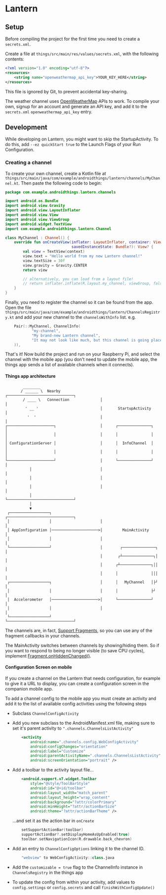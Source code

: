 # Lantern

## Setup

Before compiling the project for the first time you need to create a `secrets.xml`.

Create a file at `things/src/main/res/values/secrets.xml`, with the following contents:

```xml
<?xml version="1.0" encoding="utf-8"?>
<resources>
    <string name="openweathermap_api_key">YOUR_KEY_HERE</string>
</resources>
```

This file is ignored by Git, to prevent accidental key-sharing.

The weather channel uses [OpenWeatherMap](http://openweathermap.org/) APIs to work. To compile your 
own, signup for an account and generate an API key, and add it to the `secrets.xml`
`openweathermap_api_key` entry.

## Development

While developing on Lantern, you might want to skip the StartupActivity. To do this, add
`--ez quickStart true` to the Launch Flags of your Run Configuration.

### Creating a channel

To create your own channel, create a Kotlin file at
`things/src/main/java/com/example/androidthings/lantern/channels/MyChannel.kt`. Then paste
the following code to begin:

```kotlin
package com.example.androidthings.lantern.channels

import android.os.Bundle
import android.view.Gravity
import android.view.LayoutInflater
import android.view.View
import android.view.ViewGroup
import android.widget.TextView
import com.example.androidthings.lantern.Channel

class MyChannel : Channel() {
    override fun onCreateView(inflater: LayoutInflater, container: ViewGroup?,
                              savedInstanceState: Bundle?): View? {
        val view = TextView(context)
        view.text = "Hello world from my new Lantern channel!"
        view.textSize = 30f
        view.gravity = Gravity.CENTER
        return view

        // alternatively, you can load from a layout file!
        // return inflater.inflate(R.layout.my_channel, viewGroup, false)
    }        
}
```

Finally, you need to register the channel so it can be found from the app. Open the file
`things/src/main/java/com/example/androidthings/lantern/ChannelsRegistry.kt` and add your new
channel to the `channelsWithInfo` list. e.g.

```kotlin
    Pair(::MyChannel, ChannelInfo(
            "my-channel",
            "My brand-new Lantern channel",
            "It may not look like much, but this channel is going places!"
    )),
```

That's it! Now build the project and run on your Raspberry Pi, and select the channel with the
mobile app (you don't need to update the mobile app, the things app sends a list of available 
channels when it connects).

#### Things app architecture

```
        ________                                                           
       / ______ \  Nearby                  ┌──────────────────────────────┐
        / ____ \   Connection              │                              │
         ' __ '                            │       StartupActivity        │
          '  '                             │                              │
┌─────────────────────┐                    │      ┌───────────────┐       │
│                     │                    │      │               │       │
│ ConfigurationServer │                    │      │  InfoChannel  │       │
│                     │                    │      │               │       │
└─────────────────────┘                    │      └───────────────┘       │
           │                               │                              │
           │                               │                              │
           │                               │                              │
           │                               └──────────────────────────────┘
           │                                                               
           ▼                                                               
 ┌──────────────────┐                      ┌──────────────────────────────┐
 │                  │                      │                              │
 │ AppConfiguration │─────────────────────>│         MainActivity         │
 │                  │                      │                              │
 └──────────────────┘                      │        ┌───────────────┐     │
                                           │       ┌┴──────────────┐│     │
                                           │      ┌┴──────────────┐││     │
                                           │      │               │││     │
 ┌──────────────────┐                      │      │   MyChannel   │├┘     │
 │                  │                      │      │               ├┘      │
 │  Accelerometer   │─────────────────────>│      └───────────────┘       │
 │                  │                      │                              │
 └──────────────────┘                      └──────────────────────────────┘
```
 
The channels are, in fact, [Support Fragments](Fragment), so you can use any of the fragment
callbacks in your channels. 

The MainActivity switches between channels by showing/hiding them. So if you want to respond to
being no longer visible (to save CPU cycles), implement
[Fragment.onHiddenChanged()](onHiddenChanged).

[Fragment]: https://developer.android.com/reference/android/support/v4/app/Fragment.html
[onHiddenChanged]: https://developer.android.com/reference/android/support/v4/app/Fragment.html#onHiddenChanged(boolean)

#### Configuration Screen on mobile

If you create a channel on the Lantern that needs configuration, for example to give it a URL
to display, you can create a configuration screen in the companion mobile app.

To add a channel config to the mobile app you must create an activity and add it to the list of
available config activities using the following steps

 -  Subclass `ChannelConfigActivity`
 -  Add you new subclass to the AndroidManifest.xml file, making sure to set it's parent activity to
    `".channels.ChannelsListActivity"`

    ```xml
        <activity
            android:name=".channels.config.WebConfigActivity"
            android:configChanges="orientation"
            android:label="Customize"
            android:parentActivityName=".channels.ChannelsListActivity"
            android:screenOrientation="portrait" />
    ```

 -  Add a toolbar to the activity layout file...
 
    ```xml
        <android.support.v7.widget.Toolbar
            style="@style/ToolBarStyle"
            android:id="@+id/toolbar"
            android:layout_width="match_parent"
            android:layout_height="wrap_content"
            android:background="?attr/colorPrimary"
            android:minHeight="?attr/actionBarSize"
            android:theme="?attr/actionBarTheme" />
    ```
    
    ...and set it as the action bar in `onCreate`
     
    ```kotlin
        setSupportActionBar(toolbar)
        supportActionBar?.setDisplayHomeAsUpEnabled(true)
        toolbar.setNavigationIcon(R.drawable.back_chevron)
    ```
    
 -  Add an entry to `ChannelConfigOptions` linking it to the channel ID.

    ```kotlin
        "webview" to WebConfigActivity::class.java
    ```

 -  Add the `customizable = true` flag to the ChannelInfo instance in `ChannelsRegistry` in the
    things app
 -  To update the config from within your activity, add values to `config.settings` or
    `config.secrets` and call `finishWithConfigUpdate()`
